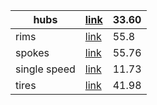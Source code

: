 
| hubs         | [link](https://a.aliexpress.com/_EQrF62G)                                                                                                                                                                                                                                                                         | 33.60 |
| ------------ | ----------------------------------------------------------------------------------------------------------------------------------------------------------------------------------------------------------------------------------------------------------------------------------------------------------------- | ----- |
| rims         | [link](https://www.bike-discount.de/en/dt-swiss-533-d-disc-26-rim?number=20075300-40184900&__delivery=279&__currency=1&gad_source=1&gclid=Cj0KCQiA19e8BhCVARIsALpFMgFPvF937RJRcvDK_fk062qjTvZtjsIMuwQFdq6SQkAJ1h6uj8NoNFkaAiQjEALw_wcB)                                                                           | 55.8  |
| spokes       | [link](https://www.bike24.com/p215725.html)                                                                                                                                                                                                                                                                       | 55.76 |
| single speed | [link](https://a.aliexpress.com/_EHTsRKs)                                                                                                                                                                                                                                                                         | 11.73 |
| tires        | [link](https://www.tradeinn.com/bikeinn/pt/maxxis-pneu-rigido-urbano-dth-60-tpi-26-x-2.30/136836821/p?utm_source=google_products&utm_medium=merchant&id_producte=6972478&country=pt&gad_source=1&gclid=Cj0KCQiA19e8BhCVARIsALpFMgHhor5wT6ZlXpIAjs5FalL4ycrG7c8RLrXmp84RSTvkW8N0HfUOLjsaAj5DEALw_wcB&gclsrc=aw.ds) | 41.98 |

